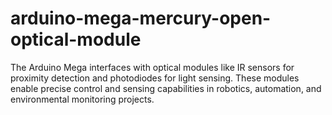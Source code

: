 # arduino-mega-mercury-open-optical-module
The Arduino Mega interfaces with optical modules like IR sensors for proximity detection and photodiodes for light sensing. These modules enable precise control and sensing capabilities in robotics, automation, and environmental monitoring projects.
